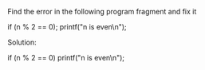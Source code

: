 Find the error in the following program fragment and fix it

if (n % 2 == 0);
    printf("n is even\n");

Solution:

if (n % 2 == 0)
    printf("n is even\n");